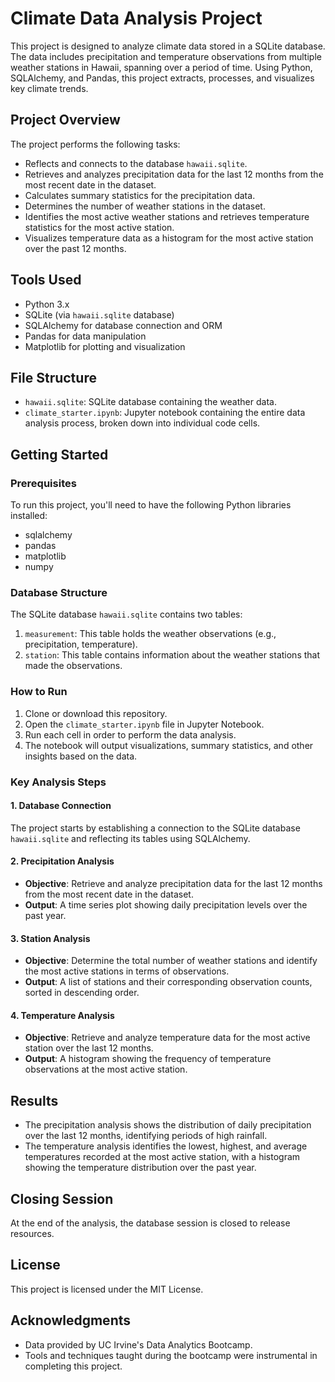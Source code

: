 # Climate Data Analysis Project

This project is designed to analyze climate data stored in a SQLite database. The data includes precipitation and temperature observations from multiple weather stations in Hawaii, spanning over a period of time. Using Python, SQLAlchemy, and Pandas, this project extracts, processes, and visualizes key climate trends.

## Project Overview

The project performs the following tasks:
- Reflects and connects to the database `hawaii.sqlite`.
- Retrieves and analyzes precipitation data for the last 12 months from the most recent date in the dataset.
- Calculates summary statistics for the precipitation data.
- Determines the number of weather stations in the dataset.
- Identifies the most active weather stations and retrieves temperature statistics for the most active station.
- Visualizes temperature data as a histogram for the most active station over the past 12 months.

## Tools Used

- Python 3.x
- SQLite (via `hawaii.sqlite` database)
- SQLAlchemy for database connection and ORM
- Pandas for data manipulation
- Matplotlib for plotting and visualization

## File Structure

- `hawaii.sqlite`: SQLite database containing the weather data.
- `climate_starter.ipynb`: Jupyter notebook containing the entire data analysis process, broken down into individual code cells.

## Getting Started

### Prerequisites

To run this project, you'll need to have the following Python libraries installed:
- sqlalchemy
- pandas
- matplotlib
- numpy

### Database Structure

The SQLite database `hawaii.sqlite` contains two tables:
1. `measurement`: This table holds the weather observations (e.g., precipitation, temperature).
2. `station`: This table contains information about the weather stations that made the observations.

### How to Run

1. Clone or download this repository.
2. Open the `climate_starter.ipynb` file in Jupyter Notebook.
3. Run each cell in order to perform the data analysis.
4. The notebook will output visualizations, summary statistics, and other insights based on the data.

### Key Analysis Steps

#### 1. Database Connection
The project starts by establishing a connection to the SQLite database `hawaii.sqlite` and reflecting its tables using SQLAlchemy.

#### 2. Precipitation Analysis
- **Objective**: Retrieve and analyze precipitation data for the last 12 months from the most recent date in the dataset.
- **Output**: A time series plot showing daily precipitation levels over the past year.

#### 3. Station Analysis
- **Objective**: Determine the total number of weather stations and identify the most active stations in terms of observations.
- **Output**: A list of stations and their corresponding observation counts, sorted in descending order.

#### 4. Temperature Analysis
- **Objective**: Retrieve and analyze temperature data for the most active station over the last 12 months.
- **Output**: A histogram showing the frequency of temperature observations at the most active station.

## Results

- The precipitation analysis shows the distribution of daily precipitation over the last 12 months, identifying periods of high rainfall.
- The temperature analysis identifies the lowest, highest, and average temperatures recorded at the most active station, with a histogram showing the temperature distribution over the past year.

## Closing Session

At the end of the analysis, the database session is closed to release resources.

## License

This project is licensed under the MIT License.

## Acknowledgments

- Data provided by UC Irvine's Data Analytics Bootcamp.
- Tools and techniques taught during the bootcamp were instrumental in completing this project.
